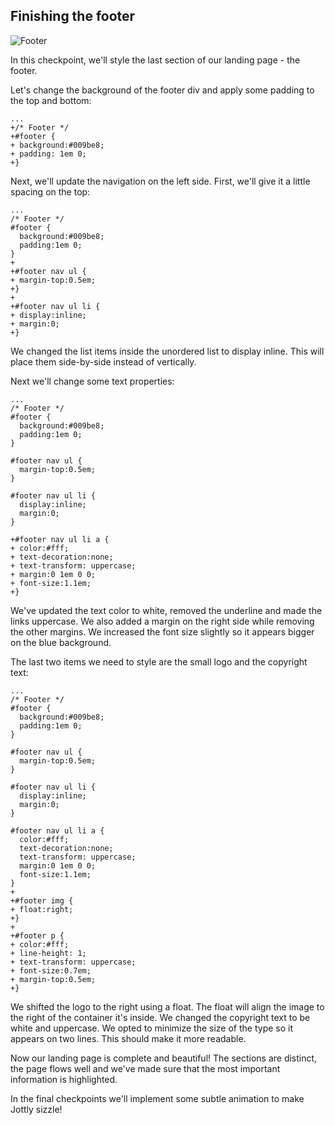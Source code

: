 ## Finishing the footer

![Footer](https://bloc-books.s3.amazonaws.com/jottly/16-footer.png)

In this checkpoint, we'll style the last section of our landing page - the footer.

Let's change the background of the footer div and apply some padding to the top and bottom:

```css(stylesheets/base.css)
...
+/* Footer */
+#footer {
+ background:#009be8;
+ padding: 1em 0;
+}
```

Next, we'll update the navigation on the left side. First, we'll give it a little spacing on the top:

```css(stylesheets/base.css)
...
/* Footer */
#footer {
  background:#009be8;
  padding:1em 0;
}
+
+#footer nav ul {
+ margin-top:0.5em;
+}
+
+#footer nav ul li {
+ display:inline;
+ margin:0;
+}
```

We changed the list items inside the unordered list to display inline. This will place them side-by-side instead of vertically.

Next we'll change some text properties:

```css(stylesheets/base.css)
...
/* Footer */
#footer {
  background:#009be8;
  padding:1em 0;
}

#footer nav ul {
  margin-top:0.5em;
}

#footer nav ul li {
  display:inline;
  margin:0;
}

+#footer nav ul li a {
+ color:#fff;
+ text-decoration:none;
+ text-transform: uppercase;
+ margin:0 1em 0 0;
+ font-size:1.1em;
+}
```

We've updated the text color to white, removed the underline and made the links uppercase. We also added a margin on the right side while removing the other margins. We increased the font size slightly so it appears bigger on the blue background.

The last two items we need to style are the small logo and the copyright text:

```css(stylesheets/base.css)
...
/* Footer */
#footer {
  background:#009be8;
  padding:1em 0;
}

#footer nav ul {
  margin-top:0.5em;
}

#footer nav ul li {
  display:inline;
  margin:0;
}

#footer nav ul li a {
  color:#fff;
  text-decoration:none;
  text-transform: uppercase;
  margin:0 1em 0 0;
  font-size:1.1em;
}
+
+#footer img {
+ float:right;
+}
+
+#footer p {
+ color:#fff;
+ line-height: 1;
+ text-transform: uppercase;
+ font-size:0.7em;
+ margin-top:0.5em;
+}
```

We shifted the logo to the right using a float. The float will align the image to the right of the container it's inside. We changed the copyright text to be white and uppercase. We opted to minimize the size of the type so it appears on two lines. This should make it more readable.

Now our landing page is complete and beautiful! The sections are distinct, the page flows well and we've made sure that the most important information is highlighted.

In the final checkpoints we'll implement some subtle animation to make Jottly sizzle!
